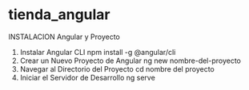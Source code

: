 # tienda_angular

INSTALACION Angular y Proyecto

1. Instalar Angular CLI
   npm install -g @angular/cli
2. Crear un Nuevo Proyecto de Angular
   ng new nombre-del-proyecto
3. Navegar al Directorio del Proyecto
   cd nombre del proyecto
4. Iniciar el Servidor de Desarrollo
   ng serve
